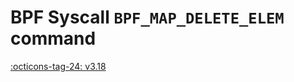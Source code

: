 # BPF Syscall `BPF_MAP_DELETE_ELEM` command

<!-- [FEATURE_TAG](BPF_MAP_DELETE_ELEM) -->
[:octicons-tag-24: v3.18](https://github.com/torvalds/linux/commit/db20fd2b01087bdfbe30bce314a198eefedcc42e)
<!-- [/FEATURE_TAG] -->
